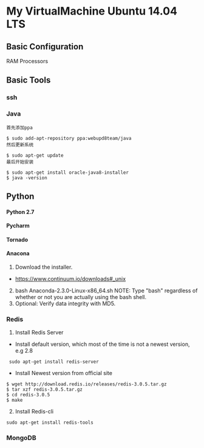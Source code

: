# My VirtualMachine Ubuntu 14.04 LTS

## Basic Configuration 
RAM
Processors

## Basic Tools

### ssh
### Java
```
首先添加ppa

$ sudo add-apt-repository ppa:webupd8team/java
然后更新系统

$ sudo apt-get update
最后开始安装

$ sudo apt-get install oracle-java8-installer
$ java -version
```

## Python

#### Python 2.7
#### Pycharm
#### Tornado
#### Anacona

1. Download the installer.
  * https://www.continuum.io/downloads#_unix
2. bash Anaconda-2.3.0-Linux-x86_64.sh
NOTE: Type "bash" regardless of whether or not you are actually using the bash shell.
3. Optional: Verify data integrity with MD5.



### Redis
1. Install Redis Server
  * Install default version, which most of the time is not a newest version, e.g 2.8
  ```
   sudo apt-get install redis-server
  ```
  * Install Newest version from official site
```
$ wget http://download.redis.io/releases/redis-3.0.5.tar.gz
$ tar xzf redis-3.0.5.tar.gz
$ cd redis-3.0.5
$ make
```
2. Install Redis-cli
```
sudo apt-get install redis-tools
```
### MongoDB



